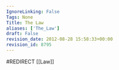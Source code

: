 ```yaml
---
IgnoreLinking: False
Tags: None
Title: The Law
aliases: ['The_Law']
draft: False
revision_date: 2012-08-28 15:58:33+00:00
revision_id: 8795
---
```


#REDIRECT [[Law]]